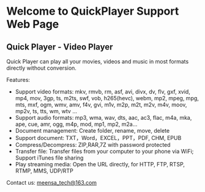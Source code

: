 # Welcome to QuickPlayer Support Web Page

## Quick Player - Video Player

Quick Player can play all your movies, videos and music in most formats directly without conversion.

Features:
- Support video formats: mkv, rmvb, rm, asf, avi, divx, dv, flv, gxf, xvid, mp4, mov, 3gp, ts, m2ts, swf, vob, h265(hevc), webm, mp2, mpeg, mpg, mts, mxf, ogm, wmv, amv, f4v, gvi, m1v, m2p, m2t, m2v, m4v, moov, mp2v, ts, tts, wm, wtv …
- Support audio formats: mp3, wma, wav, dts, aac, ac3, flac, m4a, mka, ape, cue, amr, ogg, m4p, mod, mp1, mp2, m2a…
- Document management: Create folder, rename, move, delete
- Support document: TXT，Word，EXCEL，PPT，PDF, CHM, EPUB
- Compress/Decompress: ZIP,RAR,7Z with password protected
- Transfer file: Transfer files from your computer to your phone via WiFi; Support iTunes file sharing
- Play streaming media: Open the URL directly, for HTTP, FTP, RTSP, RTMP, MMS, UDP/RTP 

Contact us: meensa_tech@163.com

